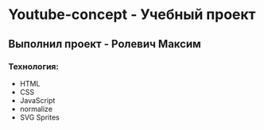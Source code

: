 # Youtube-concept - Учебный проект
## Выполнил проект - Ролевич Максим
### Технология:
- HTML
- CSS
- JavaScript
- normalize
- SVG Sprites

